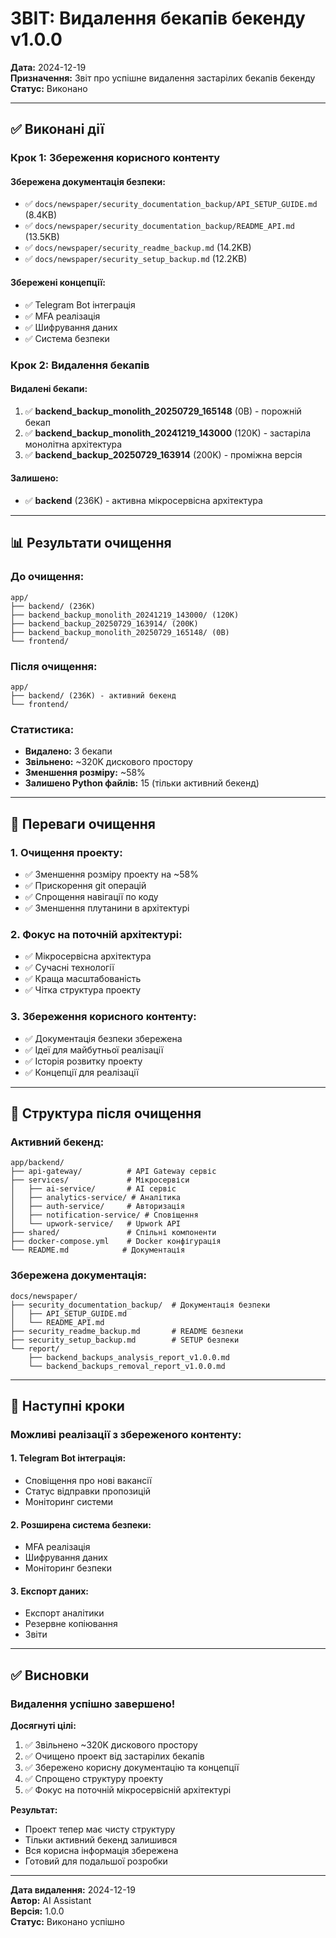 # ЗВІТ: Видалення бекапів бекенду v1.0.0

**Дата:** 2024-12-19  
**Призначення:** Звіт про успішне видалення застарілих бекапів бекенду  
**Статус:** Виконано

---

## ✅ Виконані дії

### **Крок 1: Збереження корисного контенту**

#### **Збережена документація безпеки:**
- ✅ `docs/newspaper/security_documentation_backup/API_SETUP_GUIDE.md` (8.4KB)
- ✅ `docs/newspaper/security_documentation_backup/README_API.md` (13.5KB)
- ✅ `docs/newspaper/security_readme_backup.md` (14.2KB)
- ✅ `docs/newspaper/security_setup_backup.md` (12.2KB)

#### **Збережені концепції:**
- ✅ Telegram Bot інтеграція
- ✅ MFA реалізація
- ✅ Шифрування даних
- ✅ Система безпеки

### **Крок 2: Видалення бекапів**

#### **Видалені бекапи:**
1. ✅ **backend_backup_monolith_20250729_165148** (0B) - порожній бекап
2. ✅ **backend_backup_monolith_20241219_143000** (120K) - застаріла монолітна архітектура
3. ✅ **backend_backup_20250729_163914** (200K) - проміжна версія

#### **Залишено:**
- ✅ **backend** (236K) - активна мікросервісна архітектура

---

## 📊 Результати очищення

### **До очищення:**
```
app/
├── backend/ (236K)
├── backend_backup_monolith_20241219_143000/ (120K)
├── backend_backup_20250729_163914/ (200K)
├── backend_backup_monolith_20250729_165148/ (0B)
└── frontend/
```

### **Після очищення:**
```
app/
├── backend/ (236K) - активний бекенд
└── frontend/
```

### **Статистика:**
- **Видалено:** 3 бекапи
- **Звільнено:** ~320K дискового простору
- **Зменшення розміру:** ~58%
- **Залишено Python файлів:** 15 (тільки активний бекенд)

---

## 🎯 Переваги очищення

### **1. Очищення проекту:**
- ✅ Зменшення розміру проекту на ~58%
- ✅ Прискорення git операцій
- ✅ Спрощення навігації по коду
- ✅ Зменшення плутанини в архітектурі

### **2. Фокус на поточній архітектурі:**
- ✅ Мікросервісна архітектура
- ✅ Сучасні технології
- ✅ Краща масштабованість
- ✅ Чітка структура проекту

### **3. Збереження корисного контенту:**
- ✅ Документація безпеки збережена
- ✅ Ідеї для майбутньої реалізації
- ✅ Історія розвитку проекту
- ✅ Концепції для реалізації

---

## 📁 Структура після очищення

### **Активний бекенд:**
```
app/backend/
├── api-gateway/          # API Gateway сервіс
├── services/             # Мікросервіси
│   ├── ai-service/       # AI сервіс
│   ├── analytics-service/ # Аналітика
│   ├── auth-service/     # Авторизація
│   ├── notification-service/ # Сповіщення
│   └── upwork-service/   # Upwork API
├── shared/               # Спільні компоненти
├── docker-compose.yml    # Docker конфігурація
└── README.md            # Документація
```

### **Збережена документація:**
```
docs/newspaper/
├── security_documentation_backup/  # Документація безпеки
│   ├── API_SETUP_GUIDE.md
│   └── README_API.md
├── security_readme_backup.md       # README безпеки
├── security_setup_backup.md        # SETUP безпеки
└── report/
    ├── backend_backups_analysis_report_v1.0.0.md
    └── backend_backups_removal_report_v1.0.0.md
```

---

## 🚀 Наступні кроки

### **Можливі реалізації з збереженого контенту:**

#### **1. Telegram Bot інтеграція:**
- Сповіщення про нові вакансії
- Статус відправки пропозицій
- Моніторинг системи

#### **2. Розширена система безпеки:**
- MFA реалізація
- Шифрування даних
- Моніторинг безпеки

#### **3. Експорт даних:**
- Експорт аналітики
- Резервне копіювання
- Звіти

---

## ✅ Висновки

### **Видалення успішно завершено!**

**Досягнуті цілі:**
1. ✅ Звільнено ~320K дискового простору
2. ✅ Очищено проект від застарілих бекапів
3. ✅ Збережено корисну документацію та концепції
4. ✅ Спрощено структуру проекту
5. ✅ Фокус на поточній мікросервісній архітектурі

**Результат:**
- Проект тепер має чисту структуру
- Тільки активний бекенд залишився
- Вся корисна інформація збережена
- Готовий для подальшої розробки

---

**Дата видалення:** 2024-12-19  
**Автор:** AI Assistant  
**Версія:** 1.0.0  
**Статус:** Виконано успішно 